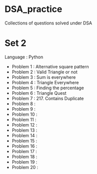 # DSA_practice
Collections of questions solved under DSA
# Set 2
Language : Python

- Problem 1 : Alternative square pattern
- Problem 2 : Valid Triangle or not
- Problem 3 : Sum is everywhere
- Problem 4 : Triangle Everywhere
- Problem 5 : Finding the percentage
- Problem 6 : Triangle Quest
- Problem 7 : 217. Contains Duplicate
- Problem 8 : 
- Problem 9 : 
- Problem 10 :
- Problem 11 :
- Problem 12 :
- Problem 13 :
- Problem 14 : 
- Problem 15 : 
- Problem 16 :
- Problem 17 :
- Problem 18 : 
- Problem 19 :
- Problem 20 :